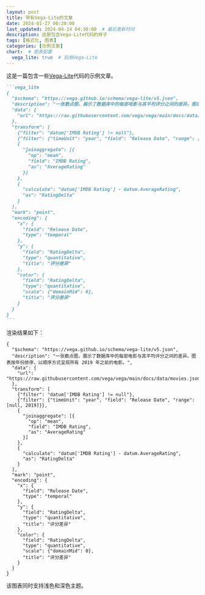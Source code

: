 ```yaml
---
layout: post
title: 带有Vega-Lite的文章
date: 2024-01-27 00:20:00
last_updated: 2024-04-14 04:30:00  # 最后更新时间
description: 这是包含Vega-Lite代码的样子
tags: [格式化, 图表]
categories: [示例文章]
chart:  # 图表配置
  vega_lite: true  # 启用Vega-Lite
---
```


这是一篇包含一些[Vega-Lite](https://vega.github.io/vega-lite/)代码的示例文章。

````markdown
```vega_lite
{
  "$schema": "https://vega.github.io/schema/vega-lite/v5.json",
  "description": "一张散点图，展示了数据库中的每部电影与其平均评分之间的差异。图表按年份排序，以顺序方式呈现所有 2019 年之前的电影。",
  "data": {
    "url": "https://raw.githubusercontent.com/vega/vega/main/docs/data/movies.json"
  },
  "transform": [
    {"filter": "datum['IMDB Rating'] != null"},
    {"filter": {"timeUnit": "year", "field": "Release Date", "range": [null, 2019]}},
    {
      "joinaggregate": [{
        "op": "mean",
        "field": "IMDB Rating",
        "as": "AverageRating"
      }]
    },
    {
      "calculate": "datum['IMDB Rating'] - datum.AverageRating",
      "as": "RatingDelta"
    }
  ],
  "mark": "point",
  "encoding": {
    "x": {
      "field": "Release Date",
      "type": "temporal"
    },
    "y": {
      "field": "RatingDelta",
      "type": "quantitative",
      "title": "评分差异"
    },
    "color": {
      "field": "RatingDelta",
      "type": "quantitative",
      "scale": {"domainMid": 0},
      "title": "评分差异"
    }
  }
}
```
````

渲染结果如下：

```vega_lite
{
  "$schema": "https://vega.github.io/schema/vega-lite/v5.json",
  "description": "一张散点图，展示了数据库中的每部电影与其平均评分之间的差异。图表按年份排序，以顺序方式呈现所有 2019 年之前的电影。",
  "data": {
    "url": "https://raw.githubusercontent.com/vega/vega/main/docs/data/movies.json"
  },
  "transform": [
    {"filter": "datum['IMDB Rating'] != null"},
    {"filter": {"timeUnit": "year", "field": "Release Date", "range": [null, 2019]}},
    {
      "joinaggregate": [{
        "op": "mean",
        "field": "IMDB Rating",
        "as": "AverageRating"
      }]
    },
    {
      "calculate": "datum['IMDB Rating'] - datum.AverageRating",
      "as": "RatingDelta"
    }
  ],
  "mark": "point",
  "encoding": {
    "x": {
      "field": "Release Date",
      "type": "temporal"
    },
    "y": {
      "field": "RatingDelta",
      "type": "quantitative",
      "title": "评分差异"
    },
    "color": {
      "field": "RatingDelta",
      "type": "quantitative",
      "scale": {"domainMid": 0},
      "title": "评分差异"
    }
  }
}
```

该图表同时支持浅色和深色主题。
